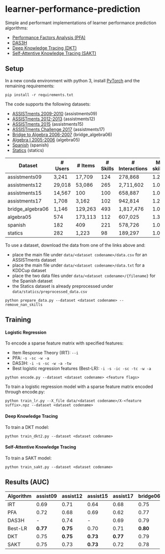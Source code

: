 # learner-performance-prediction

Simple and performant implementations of learner performance prediction algorithms:
- [Performance Factors Analysis (PFA)](http://pact.cs.cmu.edu/koedinger/pubs/AIED%202009%20final%20Pavlik%20Cen%20Keodinger%20corrected.pdf)
- [DAS3H](https://arxiv.org/pdf/1905.06873.pdf)
- [Deep Knowledge Tracing (DKT)](https://stanford.edu/~cpiech/bio/papers/deepKnowledgeTracing.pdf)
- [Self-Attentive Knowledge Tracing (SAKT)](https://arxiv.org/pdf/1907.06837.pdf)

## Setup

In a new conda environment with python 3, install [PyTorch](https://pytorch.org) and the remaining requirements:

```
pip install -r requirements.txt
```

The code supports the following datasets:
- [ASSISTments 2009-2010](https://sites.google.com/site/assistmentsdata/home/assistment-2009-2010-data/skill-builder-data-2009-2010) (assistments09)
- [ASSISTments 2012-2013](https://sites.google.com/site/assistmentsdata/home/2012-13-school-data-with-affect) (assistments12)
- [ASSISTments 2015](https://sites.google.com/site/assistmentsdata/home/2015-assistments-skill-builder-data) (assistments15)
- [ASSISTments Challenge 2017](https://sites.google.com/view/assistmentsdatamining) (assistments17)
- [Bridge to Algebra 2006-2007](https://pslcdatashop.web.cmu.edu/KDDCup/downloads.jsp) (bridge_algebra06)
- [Algebra I 2005-2006](https://pslcdatashop.web.cmu.edu/KDDCup/downloads.jsp) (algebra05)
- [Spanish](https://github.com/robert-lindsey/WCRP) (spanish)
- [Statics](https://pslcdatashop.web.cmu.edu) (statics)

| Dataset          | # Users  | # Items | # Skills | # Interactions | Mean # skills/item | Timestamps | Median length |
| ---------------- | -------- | ------- | -------- | -------------- | ------------------ | ---------- | ------------- |
| assistments09    | 3,241    | 17,709  | 124      | 278,868        | 1.20               | No         | 35            |
| assistments12    | 29,018   | 53,086  | 265      | 2,711,602      | 1.00               | Yes        | 49            |
| assistments15    | 14,567   | 100     | 100      | 658,887        | 1.00               | No         | 20            |
| assistments17    | 1,708    | 3,162   | 102      | 942,814        | 1.23               | Yes        | 441           |
| bridge_algebra06 | 1,146    | 129,263 | 493      | 1,817,476      | 1.01               | Yes        | 1,362         |
| algebra05        | 574      | 173,113 | 112      | 607,025        | 1.36               | Yes        | 574           |
| spanish          | 182      | 409     | 221      | 578,726        | 1.00               | No         | 1,924         |
| statics          | 282      | 1,223   | 98       | 189,297        | 1.00               | No         | 635           |

To use a dataset, download the data from one of the links above and:
- place the main file under `data/<dataset codename>/data.csv` for an ASSISTments dataset
- place the main file under `data/<dataset codename>/data.txt` for a KDDCup dataset
- place the two data files under `data/<dataset codename>/{filename}` for the Spanish dataset
- the Statics dataset is already preprocessed under `data/statics/preprocessed_data.csv`

```
python prepare_data.py --dataset <dataset codename> --remove_nan_skills
```

## Training

#### Logistic Regression

To encode a sparse feature matrix with specified features:
- Item Response Theory (IRT): `--i` 
- PFA: `-s -sc -w -a` 
- DAS3H: `-i -s -sc -w -a -tw`
- Best logistic regression features (Best-LR): `-i -s -ic -sc -tc -w -a`

```
python encode.py --dataset <dataset codename> <feature flags>
```

To train a logistic regression model with a sparse feature matrix encoded through encode.py:

```
python train_lr.py --X_file data/<dataset codename>/X-<feature suffix>.npz --dataset <dataset codename>
```

#### Deep Knowledge Tracing

To train a DKT model:

```
python train_dkt2.py --dataset <dataset codename> 
```

#### Self-Attentive Knowledge Tracing

To train a SAKT model:

```
python train_sakt.py --dataset <dataset codename>
```

## Results (AUC)

| Algorithm      | assist09      | assist12 | assist15      | assist17 | bridge06 | algebra05 | spanish  | statics  |
| -------------- | ------------- | -------- | ------------- | -------- | -------- | --------- | -------- | -------- |
| IRT            | 0.69          | 0.71     | 0.64          | 0.68     | 0.75     | 0.77      | 0.68     | 0.79     |       
| PFA            | 0.72          | 0.68     | 0.69          | 0.62     | 0.77     | 0.76      | 0.85     | 0.69     |
| DAS3H          | -             | 0.74     | -             | 0.69     | 0.79     | **0.83**  | -        | -        |
| Best-LR        | **0.77**      | **0.75** | 0.70          | 0.71     | **0.80** | **0.83**  | **0.86** | 0.82     |
| DKT            | 0.75          | **0.75** | **0.73**      | **0.77** | 0.79     | 0.82      | 0.85     | **0.83** |
| SAKT           | 0.75          | 0.73     | **0.73**      | 0.72     | 0.78     | 0.80      | -        | 0.81     |
